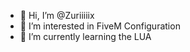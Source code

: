 - 👋 Hi, I’m @Zuriiiiix
- 👀 I’m interested in FiveM Configuration
- 🌱 I’m currently learning the LUA
